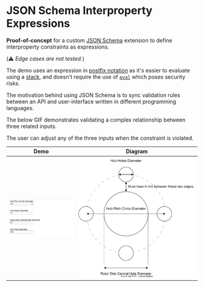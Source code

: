 # JSON Schema Interproperty Expressions

**Proof-of-concept** for a custom [JSON Schema](https://json-schema.org/)  extension to define interproperty constraints as expressions.

(⚠️ *Edge cases are not tested.*)

The demo uses an expression in [postfix notation](https://en.wikipedia.org/wiki/Reverse_Polish_notation) as it's easier to evaluate using a [stack](https://en.wikipedia.org/wiki/Stack_(abstract_data_type)), and doesn't require the use of [`eval`](https://developer.mozilla.org/en-US/docs/Web/JavaScript/Reference/Global_Objects/eval) which poses security risks.

The motivation behind using JSON Schema is to sync validation rules between an API and user-interface written in different programming languages.

The below GIF demonstrates validating a complex relationship between three related inputs.

The user can adjust any of the three inputs when the constraint is violated.

|Demo|Diagram|
|---|---|
|![Demo](./json-schema-interproperty-expressions-demo.gif)|![Diagram](./diagram.svg)|
